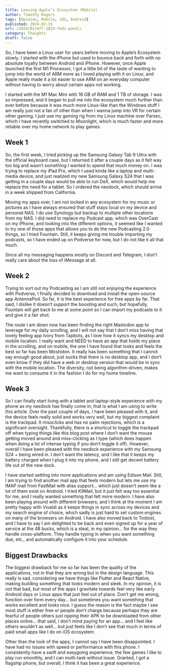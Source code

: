 ```yaml
---
title: Leaving Apple’s Ecosystem (Mobile)
author: Timothy Rogers
tags: [Opinion, Mobile, iOS, Android]
published: 2024-02-15
url: /2024/02/mff-2023-fedi-panel/
category: Thoughts
draft: false
---
```


So, I have been a Linux user for years before moving to Apple’s Ecosystem slowly. I started with the iPhone but used to bounce back and forth with no absolute loyalty between Android and iPhone. However, once Apple launched the first M1 Processor, I got a little bit of the taste of wanting to jump into the world of ARM more as I loved playing with it on Linux, and Apple really made it a lot easier to use ARM on an everyday computer without having to worry about certain apps not working.

I started with the M1 Mac Mini with 16 GB of RAM and 1 TB of storage. I was so impressed, and it began to pull me into the ecosystem much further than ever before because it was much more Linux-like than the Windows stuff I am really just not a fan of other than when I wanna jump into VR for certain other gaming. I just use my gaming rig from my Linux machine over Parsec, which I have recently switched to Moonlight, which is much faster and more reliable over my home network to play games.

## Week 1

So, the first week, I tried picking up the Samsung Galaxy Tab 9 Ultra with the official keyboard case, but I returned it after a couple days as it felt way too big and wasn’t something I wanted to spend that much money on. I was trying to replace my iPad Pro, which I used kinda like a laptop and multi-media device, and just realized my new Samsung Galaxy S24 that I was getting in a couple days would be able to run DeX, which would help me replace the need for a tablet. So I ordered the nexdock, which should arrive in a week shipped from California.

Moving my apps over, I am not locked in any ecosystem for my music or pictures as I have always ensured that stuff stays local on my device and personal NAS. I do use Synology but backup to multiple other locations from my NAS. I did need to replace my Podcast app, which was OverCast on my iPhone, and looking into the different options, it seemed like I wanted to try one of those apps that allows you to do the new Podcasting 2.0 things, so I tried Fountain. Still, it keeps giving me trouble importing my podcasts, so I have ended up on Podverse for now, but I do not like it all that much.

Since all my messaging happens mostly on Discord and Telegram, I don’t really care about the loss of iMessage at all.

## Week 2

Trying to sort out my Podcasting as I am still not enjoying the experience with Podverse, I finally decided to download and install the open-source app AntennaPod. So far, it is the best experience for free apps by far. That said, I dislike it doesn’t support the boosting and such, but hopefully, Fountain will get back to me at some point so I can import my podcasts to it and give it a fair shot.

The route I am down now has been finding the right Mastodon app to leverage for my daily scrolling, and I will not say that I don’t miss having that lovely feeling app Ivory from Tapbots, as I love how it syncs my desktop and mobile location. I really want and NEED to have an app that holds my place in the scrolling, and on mobile, the one I have found that looks and feels the best so far has been Moshidon. It really has been something that I cannot say enough good about, just sucks that there is no desktop app, and I don’t even know if they did have a web or desktop version that would be in sync with the mobile location. The diversity, not being algorithm-driven, makes me want to consume it in the fashion I do for my home timeline.

## Week 3

So I can finally start living with a tablet and laptop-style experience with my phone as my nexdock has finally come in; that is what I am using to write this article. Over the past couple of days, I have been pleased with it, and the device feels really solid and works very well, but my biggest complaint is the trackpad. It missclicks and has no palm rejections, which is a significant oversight. Thankfully, there is a shortcut to toggle the trackpad off when typing things like this blog post where I don’t want the mouse getting moved around and miss-clicking as I type (which does happen when doing a lot of intense typing if you don’t toggle it off). However, overall I have been pleased with the nexdock experience with my Samsung S24 + being wired in. I don’t want the latency, and I like that it keeps my battery charged when I plug it into my phone, and I still get decent battery life out of the new dock.

I have started settling into more applications and am using Edison Mail. Still, I am trying to find another mail app that feels modern but lets me use my IMAP mail from FastMail with alias support… which just doesn’t seem like a lot of them exist on Android. I tried K9Mail, but it just felt way too essential for me, and I really wanted something that felt more modern. I have also been playing around with different browsers, and I think at the moment I am pretty happy with Vivaldi as it keeps things in sync across my devices and my search engine of choice, which sadly is just hard to set custom engines on many of the browsers on Android. I have also moved back to Todoist, and I have to say I am delighted to be back and even signed up for a year of service at the 48 bucks, which is a steal, in my opinion… for the way they handle cross-platform. They handle typing in when you want something due, etc., and automatically configure it into your schedule.

## Biggest Drawbacks

The biggest drawback for me so far has been the quality of the applications, not in that they are wrong but in the design language. This really is sad, considering we have things like Flutter and React Native, making building something that looks modern and sleek. In my opinion, it is not that bad, but most of the apps I gravitate towards feel very like early Android days or Linux apps that just feel out of place. Don’t get me wrong, function over form every day… but sometimes you want something that works excellent and looks nice. I guess the reason is the fact maybe I see most stuff is either free or people don’t charge because perhaps they are fearful of people others just ripping their APK to be downloaded from other places online… that said, I don’t mind paying for an app… and I feel like others wouldn’t as well… but just feels like I don’t see that much in terms of paid small apps like I do on iOS ecosystem.

Other than the look of the apps, I cannot say I have been disappointed. I have had no issues with speed or performance with this phone. I consistently have a swift and easygoing experience; the few games I like to play run smoothly, and I can multi-task without issue. Granted, I got a flagship phone, but overall, I think it has been a great experience.
